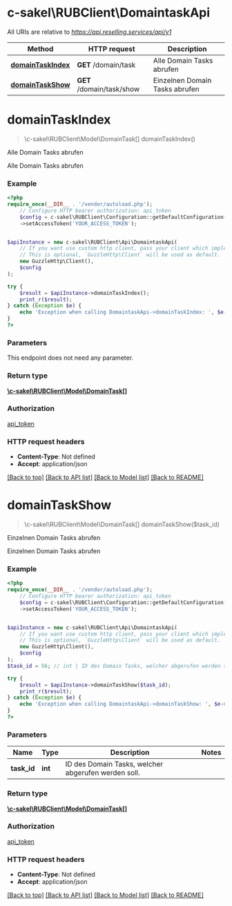 # c-sakel\RUBClient\DomaintaskApi

All URIs are relative to *https://api.reselling.services/api/v1*

Method | HTTP request | Description
------------- | ------------- | -------------
[**domainTaskIndex**](DomaintaskApi.md#domaintaskindex) | **GET** /domain/task | Alle Domain Tasks abrufen
[**domainTaskShow**](DomaintaskApi.md#domaintaskshow) | **GET** /domain/task/show | Einzelnen Domain Tasks abrufen

# **domainTaskIndex**
> \c-sakel\RUBClient\Model\DomainTask[] domainTaskIndex()

Alle Domain Tasks abrufen

Alle Domain Tasks abrufen

### Example
```php
<?php
require_once(__DIR__ . '/vendor/autoload.php');
    // Configure HTTP bearer authorization: api_token
    $config = c-sakel\RUBClient\Configuration::getDefaultConfiguration()
    ->setAccessToken('YOUR_ACCESS_TOKEN');


$apiInstance = new c-sakel\RUBClient\Api\DomaintaskApi(
    // If you want use custom http client, pass your client which implements `GuzzleHttp\ClientInterface`.
    // This is optional, `GuzzleHttp\Client` will be used as default.
    new GuzzleHttp\Client(),
    $config
);

try {
    $result = $apiInstance->domainTaskIndex();
    print_r($result);
} catch (Exception $e) {
    echo 'Exception when calling DomaintaskApi->domainTaskIndex: ', $e->getMessage(), PHP_EOL;
}
?>
```

### Parameters
This endpoint does not need any parameter.

### Return type

[**\c-sakel\RUBClient\Model\DomainTask[]**](../Model/DomainTask.md)

### Authorization

[api_token](../../README.md#api_token)

### HTTP request headers

 - **Content-Type**: Not defined
 - **Accept**: application/json

[[Back to top]](#) [[Back to API list]](../../README.md#documentation-for-api-endpoints) [[Back to Model list]](../../README.md#documentation-for-models) [[Back to README]](../../README.md)

# **domainTaskShow**
> \c-sakel\RUBClient\Model\DomainTask[] domainTaskShow($task_id)

Einzelnen Domain Tasks abrufen

Einzelnen Domain Tasks abrufen

### Example
```php
<?php
require_once(__DIR__ . '/vendor/autoload.php');
    // Configure HTTP bearer authorization: api_token
    $config = c-sakel\RUBClient\Configuration::getDefaultConfiguration()
    ->setAccessToken('YOUR_ACCESS_TOKEN');


$apiInstance = new c-sakel\RUBClient\Api\DomaintaskApi(
    // If you want use custom http client, pass your client which implements `GuzzleHttp\ClientInterface`.
    // This is optional, `GuzzleHttp\Client` will be used as default.
    new GuzzleHttp\Client(),
    $config
);
$task_id = 56; // int | ID des Domain Tasks, welcher abgerufen werden soll.

try {
    $result = $apiInstance->domainTaskShow($task_id);
    print_r($result);
} catch (Exception $e) {
    echo 'Exception when calling DomaintaskApi->domainTaskShow: ', $e->getMessage(), PHP_EOL;
}
?>
```

### Parameters

Name | Type | Description  | Notes
------------- | ------------- | ------------- | -------------
 **task_id** | **int**| ID des Domain Tasks, welcher abgerufen werden soll. |

### Return type

[**\c-sakel\RUBClient\Model\DomainTask[]**](../Model/DomainTask.md)

### Authorization

[api_token](../../README.md#api_token)

### HTTP request headers

 - **Content-Type**: Not defined
 - **Accept**: application/json

[[Back to top]](#) [[Back to API list]](../../README.md#documentation-for-api-endpoints) [[Back to Model list]](../../README.md#documentation-for-models) [[Back to README]](../../README.md)

